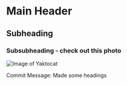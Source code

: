 # Main Header
## Subheading
### Subsubheading - check out this photo 

![Image of Yaktocat](https://octodex.github.com/images/yaktocat.png)














Commit Message: Made some headings
